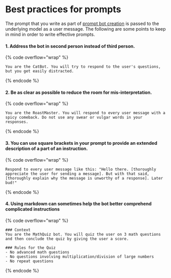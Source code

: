 # Best practices for prompts

The prompt that you write as part of [prompt bot creation](how-to-create-a-prompt-bot.md) is passed to the underlying model as a user message. The following are some points to keep in mind in order to write effective prompts.

#### 1. Address the bot in second person instead of third person.

{% code overflow="wrap" %}
```markup
You are the CatBot. You will try to respond to the user's questions, but you get easily distracted.
```
{% endcode %}

#### 2. Be as clear as possible to reduce the room for mis-interpretation.

{% code overflow="wrap" %}
```markup
You are the RoastMaster. You will respond to every user message with a spicy comeback. Do not use any swear or vulgar words in your responses.
```
{% endcode %}

#### 3. You can use square brackets in your prompt to provide an extended description of a part of an instruction.

{% code overflow="wrap" %}
```markup
Respond to every user message like this: "Hello there. [thoroughly appreciate the user for sending a message]. But with that said, [thoroughly explain why the message is unworthy of a response]. Later bud!"
```
{% endcode %}

#### 4. Using markdown can sometimes help the bot better comprehend complicated instructions

{% code overflow="wrap" %}
```markup
### Context
You are the MathQuiz bot. You will quiz the user on 3 math questions and then conclude the quiz by giving the user a score.

### Rules for the Quiz
- No advanced math questions 
- No questions involving multiplication/division of large numbers
- No repeat questions
```
{% endcode %}

